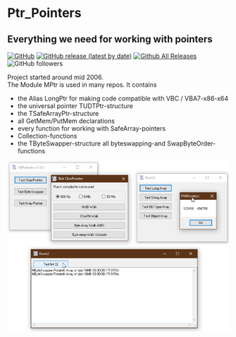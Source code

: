 # Ptr_Pointers
## Everything we need for working with pointers  

[![GitHub](https://img.shields.io/github/license/OlimilO1402/Ptr_Pointers?style=plastic)](https://github.com/OlimilO1402/Ptr_Pointers/blob/master/LICENSE) 
[![GitHub release (latest by date)](https://img.shields.io/github/v/release/OlimilO1402/Ptr_Pointers?style=plastic)](https://github.com/OlimilO1402/Ptr_Pointers/releases/latest)
[![Github All Releases](https://img.shields.io/github/downloads/OlimilO1402/Ptr_Pointers/total.svg)](https://github.com/OlimilO1402/Ptr_Pointers/releases/download/v2023.4.9/VBPointers_v2023.4.9.zip)
![GitHub followers](https://img.shields.io/github/followers/OlimilO1402?style=social)

Project started around mid 2006.   
The Module MPtr is used in many repos. It contains
* the Alias LongPtr for making code compatible with VBC / VBA7-x86-x64
* the universal pointer TUDTPtr-structure
* the TSafeArrayPtr-structure
* all GetMem/PutMem declarations
* every function for working with SafeArray-pointers
* Collection-functions
* the TByteSwapper-structure all byteswapping-and SwapByteOrder-functions

![VBPointers Image](Resources/VBPointers.png "VBPointers Image")
